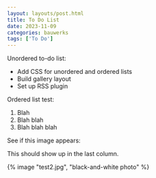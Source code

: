 ```yaml
---
layout: layouts/post.html
title: To Do List
date: 2023-11-09
categories: bauwerks
tags: ['To Do']
---
```

Unordered to-do list:

- Add CSS for unordered and ordered lists
- Build gallery layout
- Set up RSS plugin

Ordered list test:

1. Blah
2. Blah blah
3. Blah blah blah

See if this image appears:

<aside>This should show up in the last column.</aside>

{% image "test2.jpg", "black-and-white photo" %}

